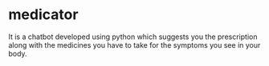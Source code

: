 # medicator
It is a chatbot developed using python which suggests you the prescription along with the medicines you have to take for the symptoms you see in your body.
